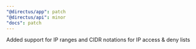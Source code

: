 ```yaml
---
"@directus/app": patch
"@directus/api": minor
"docs": patch
---
```


Added support for IP ranges and CIDR notations for IP access & deny lists
